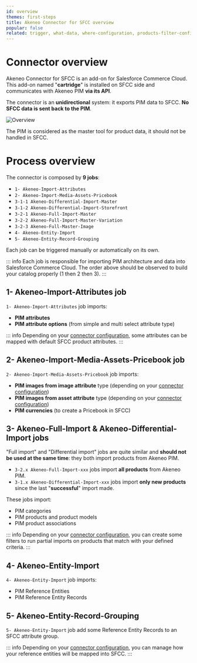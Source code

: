 ```yaml
---
id: overview
themes: first-steps
title: Akeneo Connector for SFCC overview
popular: false
related: trigger, what-data, where-configuration, products-filter-configuration
---
```


# Connector overview

Akeneo Connector for SFCC is an add-on for Salesforce Commerce Cloud.
This add-on named "**cartridge**" is installed on SFCC side and communicates with Akeneo PIM **via its API**.

The connector is an **unidirectional** system: it exports PIM data to SFCC. **No SFCC data is sent back to the PIM**.

![Overview](../img/overview.png)

The PIM is considered as the master tool for product data, it should not be handled in SFCC.

# Process overview

The connector is composed by **9 jobs**:
- `1- Akeneo-Import-Attributes`									
- `2- Akeneo-Import-Media-Assets-Pricebook`
- `3-1-1 Akeneo-Differential-Import-Master`
- `3-1-2 Akeneo-Differential-Import-Storefront`
- `3-2-1 Akeneo-Full-Import-Master`
- `3-2-2 Akeneo-Full-Import-Master-Variation`
- `3-2-3 Akeneo-Full-Master-Image`
- `4- Akeneo-Entity-Import`
- `5- Akeneo-Entity-Record-Grouping`


Each job can be triggered manually or automatically on its own.

::: info
Each job is responsible for importing PIM architecture and data into Salesforce Commerce Cloud. The order above should be observed to build your catalog properly (1 then 2 then 3).
:::

## 1- Akeneo-Import-Attributes job

`1- Akeneo-Import-Attributes` job imports:
- **PIM attributes**
- **PIM attribute options** (from simple and multi select attribute type)

::: info
Depending on your [connector configuration](05-mapping-configuration.html), some attributes can be mapped with default SFCC product attributes.
:::

## 2- Akeneo-Import-Media-Assets-Pricebook job

`2- Akeneo-Import-Media-Assets-Pricebook` job imports:
- **PIM images from image attribute** type (depending on your [connector configuration](04-import-images-configuration.html))
- **PIM images from asset attribute** type (depending on your [connector configuration](04-import-images-configuration.html))
- **PIM currencies** (to create a Pricebook in SFCC)

## 3- Akeneo-Full-Import & Akeneo-Differential-Import jobs

"Full import" and "Differential import" jobs are quite similar and **should not be used at the same time**: they both import products from Akeneo PIM.

- `3-2.x Akeneo-Full-Import-xxx` jobs import **all products** from Akeneo PIM.
- `3-1.x Akeneo-Differential-Import-xxx` jobs import **only new products** since the last "**successful**" import made.

These jobs import:
- PIM categories
- PIM products and product models
- PIM product associations

::: info
Depending on your [connector configuration](03-products-filter-configuration.html), you can create some filters to run partial imports on products that match with your defined criteria.
:::

## 4- Akeneo-Entity-Import

`4- Akeneo-Entity-Import` job imports:
- PIM Reference Entities
- PIM Reference Entity Records


## 5- Akeneo-Entity-Record-Grouping

`5- Akeneo-Entity-Import` job add some Reference Entity Records to an SFCC attribute group.

::: info
Depending on your [connector configuration](08-reference-entities.html), you can manage how your reference entities will be mapped into SFCC.
:::
